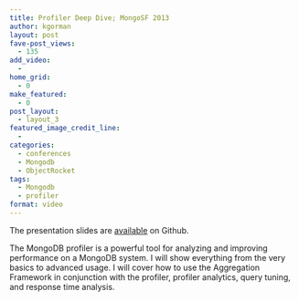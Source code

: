 ```yaml
---
title: Profiler Deep Dive; MongoSF 2013
author: kgorman
layout: post
fave-post_views:
  - 135
add_video:
  -
home_grid:
  - 0
make_featured:
  - 0
post_layout:
  - layout_3
featured_image_credit_line:
  -
categories:
  - conferences
  - Mongodb
  - ObjectRocket
tags:
  - Mongodb
  - profiler
format: video
---
```

The presentation slides are [available](https://github.com/kgorman/presentations/tree/master/mongodb\_profiler\_deep_dive) on Github.

The MongoDB profiler is a powerful tool for analyzing and improving performance on a MongoDB system. I will show everything from the very basics to advanced usage. I will cover how to use the Aggregation Framework in conjunction with the profiler, profiler analytics, query tuning, and response time analysis.
